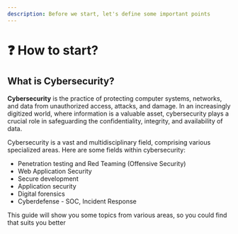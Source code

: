 ```yaml
---
description: Before we start, let's define some important points
---
```


# ❓ How to start?

## What is Cybersecurity?

**Cybersecurity** is the practice of protecting computer systems, networks, and data from unauthorized access, attacks, and damage. In an increasingly digitized world, where information is a valuable asset, cybersecurity plays a crucial role in safeguarding the confidentiality, integrity, and availability of data.



Cybersecurity is a vast and multidisciplinary field, comprising various specialized areas. Here are some fields within cybersecurity:

* Penetration testing and Red Teaming (Offensive Security)
* Web Application Security
* Secure development
* Application security
* Digital forensics
* Cyberdefense - SOC, Incident Response

This guide will show you some topics from various areas, so you could find that suits you better
